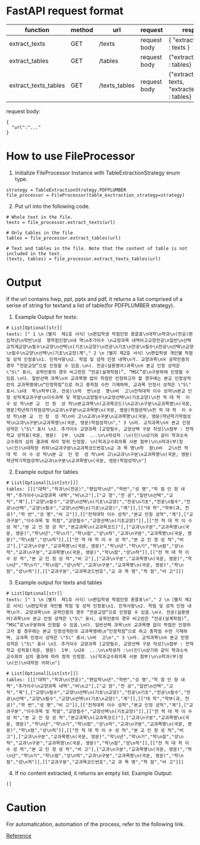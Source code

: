 # FastAPI request format
|function|method|url|request|response|status|
|-------------|----|---------------|-----------|---------|--------------|
|extract_texts|GET|/texts|request body|{ "extracted_texts" : texts }|200:OK|
|extract_tables|GET|/tables|request body|{"extracted_tables" : tables}|200:OK|
|extract_texts_tables|GET|/texts_tables|request body|{"extracted_texts" : texts, "extracted_tables" : tables}|200:OK|

request body:
```
{
  "url":"..."
}
```


# How to use FileProcessor

1. Initialize FileProcessor Instance with TableExtractionStrategy enum type.
```
strategy = TableExtractionStrategy.PDFPLUMBER
file_processor = FileProcessor(table_exctraction_strategy=strategy)
```
2. Put url into the following code.

```
# Whole text in the file.
texts = file_processor.extract_texts(url)
```
```
# Only tables in the file
tables = file_processor.extract_tables(url)
```
```
# Text and tables in the file. Note that the content of table is not included in the text.
(texts, tables) = file_processor.extract_texts_tables(url) 
```
# Output
If the url contains hwp, ppt, pptx and pdf, it returns a list comprised of a serise of string for textand a list of table(for PDFPLUMBER strategy).
1. Example Output for texts:
```
# List[Optional[str]]
texts: [" 1 \n〔별지  제1호 서식〕\n편입학생 학점인정 총괄표\n대학\n학과\n(전공)편입학년\n학번\n성  명학점인정\n내 역\n추가이수 \n교양과목 내역비고교양전공\n일반\n선택교직계교양\n필수\n교양\n선택\n(기초\n교양)\n전공\n기초\n전공\n필수\n전공\n선택\n교양\n필수\n교양\n선택\n(기초\n교양)계"," 2 \n〔별지 제2호 서식〕\n편입학생 개인별 학점 및 성적 인정표\n1. 인적사항\n2. 학점 및 성적 인정 내역\n가. 교양과목\n※ 공학인증의 경우 “전문교양”으로 인정할 수 있음.\n나. 전공(실용영어)과목\n※ 본교 인정 성적은 \"S\" 표시, 공학인증의 경우 비고란은 “전공(설계학점)”, “MSC”로\n구분하여 인정할 수 있음.\n다. 일반선택 과목\n※ 교과목명 없이 학점만 인정하고자 할 경우에는 본교 인정성적란의 교과목명에\n“인정학점”으로 하고 총학점 수만 기재하며, 교과목 인정시 성적은 \"S\" 표시.\n대  학\n학부(과, 전공)\n학  번\n성  명\n비  고\n전적대학 이수 성적\n본교 인정 성적계교과구분\n이수과목 및 학점\n교양필수\n교양선택\n(기초교양)\n전 적 대 학  이 수 성 적\n본 교  인 정  성 적\n본교과목\n(교과목코드)\n교과\n구분\n교과목명\n(국문, 영문)학년학기학점성적\n교과\n구분\n교과목명\n(국문, 영문)학점성적\n전 적 대 학  이 수 성 적\n본 교  인 정  성 적\n비 고\n교과\n구분\n교과목명\n(국문, 영문)학년학기학점성적\n교과\n구분\n교과목명\n(국문, 영문)학점성적\n"," 3 \n라. 교직과목\n※ 본교 인정 성적은 \"S\" 표시 \n3. 추가이수 교양과목 [교양필수, 교양선택 구분 작성]\n첨부 : 전적학교 성적표(국문, 영문)  1부. \n20  ...\n\n작성자 :\n(인)\n상기와 같이 학과소속 교수회의 심의 결과에 따라 정히 인정함. \n(학과교수회의록 사본 첨부)\n\n학과(부)장\n(인)\n대학장 귀하\n교과구분\n교과목코드번호\n교 과 목 명\n학  점\n비  고\n전 적 대 학  이 수 성 적\n본 교  인 정  성 적\n비 고\n교과\n구분\n교과목명\n(국문, 영문)학년학기학점성적\n교과\n구분\n교과목명\n(국문, 영문)학점성적\n"]
```
2. Example output for tables
```
# List[Optional[List[str]]]
tables: [[["대학","학과\n(전공)","편입학\n년","학번","성 명","학 점 인 정 내 역","추가이수\n교양과목 내역","비\n고"],["교 양","전 공","일반\n선택","교직","계"],["교양\n필수","교양\n선택\n(기초\n교양)","전공\n기초","전공\n필수","전공\n선택","교양\n필수","교양\n선택\n(기초\n교양)","계"]],[["대 학","학부(과, 전공)","학 번","성 명","비 고"]],[["전적대학 이수 성적","본교 인정 성적","계"],["교과구분","이수과목 및 학점","교양필수","교양선택\n(기초교양)"]],[["전 적 대 학 이 수 성 적","본 교 인 정 성 적","본교과목\n(교과목코드)"],["교과\n구분","교과목명\n(국문, 영문)","학\n년","학\n기","학\n점","성\n적","교과\n구분","교과목명\n(국문, 영문)","학\n점","성\n적"]],[["전 적 대 학 이 수 성 적","본 교 인 정 성 적","비 고"],["교과\n구분","교과목명\n(국문, 영문)","학\n년","학\n기","학\n점","성\n적","교과\n구분","교과목명\n(국문, 영문)","학\n점","성\n적"]],[["전 적 대 학 이 수 성 적","본 교 인 정 성 적","비 고"],["교과\n구분","교과목명\n(국문, 영문)","학\n년","학\n기","학\n점","성\n적","교과\n구분","교과목명\n(국문, 영문)","학\n점","성\n적"]],[["교과구분","교과목코드번호","교 과 목 명","학 점","비 고"]]]
```   
3. Example output for texts and tables
```
# List[Optional[str]]
texts: [" 1 \n〔별지  제1호 서식〕\n편입학생 학점인정 총괄표\n"," 2 \n〔별지 제2호 서식〕\n편입학생 개인별 학점 및 성적 인정표\n1. 인적사항\n2. 학점 및 성적 인정 내역\n가. 교양과목\n※ 공학인증의 경우 “전문교양”으로 인정할 수 있음.\n나. 전공(실용영어)과목\n※ 본교 인정 성적은 \"S\" 표시, 공학인증의 경우 비고란은 “전공(설계학점)”, “MSC”로\n구분하여 인정할 수 있음.\n다. 일반선택 과목\n※ 교과목명 없이 학점만 인정하고자 할 경우에는 본교 인정성적란의 교과목명에\n“인정학점”으로 하고 총학점 수만 기재하며, 교과목 인정시 성적은 \"S\" 표시.\n비  고\n"," 3 \n라. 교직과목\n※ 본교 인정 성적은 \"S\" 표시 \n3. 추가이수 교양과목 [교양필수, 교양선택 구분 작성]\n첨부 : 전적학교 성적표(국문, 영문)  1부. \n20  ...\n\n작성자 :\n(인)\n상기와 같이 학과소속 교수회의 심의 결과에 따라 정히 인정함. \n(학과교수회의록 사본 첨부)\n\n학과(부)장\n(인)\n대학장 귀하\n"]

# List[Optional[List[str]]]
tables: [[["대학","학과\n(전공)","편입학\n년","학번","성 명","학 점 인 정 내 역","추가이수\n교양과목 내역","비\n고"],["교 양","전 공","일반\n선택","교직","계"],["교양\n필수","교양\n선택\n(기초\n교양)","전공\n기초","전공\n필수","전공\n선택","교양\n필수","교양\n선택\n(기초\n교양)","계"]],[["대 학","학부(과, 전공)","학 번","성 명","비 고"]],[["전적대학 이수 성적","본교 인정 성적","계"],["교과구분","이수과목 및 학점","교양필수","교양선택\n(기초교양)"]],[["전 적 대 학 이 수 성 적","본 교 인 정 성 적","본교과목\n(교과목코드)"],["교과\n구분","교과목명\n(국문, 영문)","학\n년","학\n기","학\n점","성\n적","교과\n구분","교과목명\n(국문, 영문)","학\n점","성\n적"]],[["전 적 대 학 이 수 성 적","본 교 인 정 성 적","비 고"],["교과\n구분","교과목명\n(국문, 영문)","학\n년","학\n기","학\n점","성\n적","교과\n구분","교과목명\n(국문, 영문)","학\n점","성\n적"]],[["전 적 대 학 이 수 성 적","본 교 인 정 성 적","비 고"],["교과\n구분","교과목명\n(국문, 영문)","학\n년","학\n기","학\n점","성\n적","교과\n구분","교과목명\n(국문, 영문)","학\n점","성\n적"]],[["교과구분","교과목코드번호","교 과 목 명","학 점","비 고"]]]
```
4. If no content extracted, it returns an empty list.
Example Output:
```
[]
```


# Caution
For automatication, automation of the process, refer to the following link.

[Reference](https://employeecoding.tistory.com/67)
